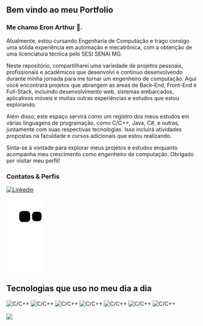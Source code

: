  
## Bem vindo ao meu Portfolio 
### Me chamo Eron Arthur 👋.
Atualmente, estou cursando Engenharia de Computação e trago consigo uma sólida experiência em automação e mecatrônica, com a obtenção de uma licenciatura técnica pelo SESI SENAI MG.

Neste repositório, compartilharei uma variedade de projetos pessoais, profissionais e acadêmicos que desenvolvi e continuo desenvolvendo durante minha jornada para me tornar um engenheiro de computação. Aqui você encontrará projetos que abrangem as áreas de Back-End, Front-End e Full-Stack, incluindo desenvolvimento web, sistemas embarcados, aplicativos móveis e muitas outras experiências e estudos que estou explorando.

Além disso, este espaço servirá como um registro dos meus estudos em várias linguagens de programação, como C/C++, Java, C#, e outras, juntamente com suas respectivas tecnologias. Isso incluirá atividades propostas na faculdade e cursos adicionais que estou realizando.

Sinta-se à vontade para explorar meus projetos e estudos enquanto acompanha meu crescimento como engenheiro de computação. Obrigado por visitar meu perfil!

### Contatos & Perfis 
[![Linkedin](https://img.shields.io/badge/LinkedIn-0077B5?style=for-the-badge&logo=linkedin&logoColor=white)](https://www.linkedin.com/in/eron-arthur-80644a187/)

![snake gif](https://github.com/SrEron/SrEron/blob/output/github-contribution-grid-snake.svg)
## Tecnologias que uso no meu dia a dia 
<div style="display: inline_block">
    <img align="center" alt="C/C++" src="https://img.shields.io/badge/C%2B%2B-00599C?style=for-the-badge&logo=c%2B%2B&logoColor=white"/>
    <img align="center" alt="C/C++" src="https://img.shields.io/badge/Python-14354C?style=for-the-badge&logo=python&logoColor=white"/>
    <img align="center" alt="C/C++" src="https://img.shields.io/badge/Java-ED8B00?style=for-the-badge&logo=openjdk&logoColor=white"/>
    <img align="center" alt="C/C++" src="https://img.shields.io/badge/React-20232A?style=for-the-badge&logo=react&logoColor=61DAFB"/>
    <img align="center" alt="C/C++" src="https://img.shields.io/badge/C%23-239120?style=for-the-badge&logo=c-sharp&logoColor=white"/>
    <img align="center" alt="C/C++" src="https://img.shields.io/badge/HTML-239120?style=for-the-badge&logo=html5&logoColor=white"/>
    <img align="center" alt="C/C++" src="https://img.shields.io/badge/CSS-239120?&style=for-the-badge&logo=css3&logoColor=white"/>

<div>

<div><BR>
  <a href="https://github.com/SrEron">
  <img height="180em" src="https://github-readme-stats-eight-theta.vercel.app/api?username=SrEron&show_icons=true&theme=onedark&include_all_commits=true&count_private=true"/>
<div>



